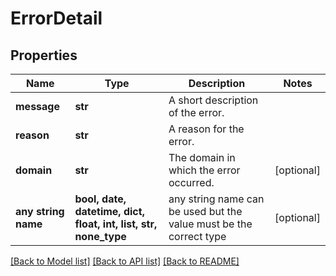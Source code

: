 # ErrorDetail


## Properties
Name | Type | Description | Notes
------------ | ------------- | ------------- | -------------
**message** | **str** | A short description of the error. | 
**reason** | **str** | A reason for the error. | 
**domain** | **str** | The domain in which the error occurred. | [optional] 
**any string name** | **bool, date, datetime, dict, float, int, list, str, none_type** | any string name can be used but the value must be the correct type | [optional]

[[Back to Model list]](../README.md#documentation-for-models) [[Back to API list]](../README.md#documentation-for-api-endpoints) [[Back to README]](../README.md)



